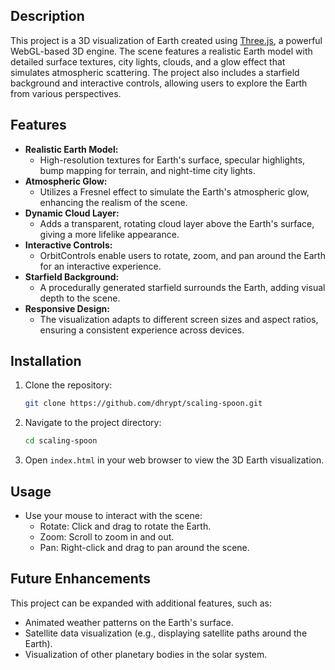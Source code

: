 ## Description

This project is a 3D visualization of Earth created using [Three.js](https://threejs.org/), a powerful WebGL-based 3D engine. The scene features a realistic Earth model with detailed surface textures, city lights, clouds, and a glow effect that simulates atmospheric scattering. The project also includes a starfield background and interactive controls, allowing users to explore the Earth from various perspectives.

## Features

- **Realistic Earth Model:** 
  - High-resolution textures for Earth's surface, specular highlights, bump mapping for terrain, and night-time city lights.
- **Atmospheric Glow:** 
  - Utilizes a Fresnel effect to simulate the Earth's atmospheric glow, enhancing the realism of the scene.
- **Dynamic Cloud Layer:** 
  - Adds a transparent, rotating cloud layer above the Earth's surface, giving a more lifelike appearance.
- **Interactive Controls:** 
  - OrbitControls enable users to rotate, zoom, and pan around the Earth for an interactive experience.
- **Starfield Background:** 
  - A procedurally generated starfield surrounds the Earth, adding visual depth to the scene.
- **Responsive Design:** 
  - The visualization adapts to different screen sizes and aspect ratios, ensuring a consistent experience across devices.

## Installation

1. Clone the repository:
   ```bash
   git clone https://github.com/dhrypt/scaling-spoon.git
   ```
2. Navigate to the project directory:
   ```bash
   cd scaling-spoon
   ```
3. Open `index.html` in your web browser to view the 3D Earth visualization.

## Usage
- Use your mouse to interact with the scene:
  - Rotate: Click and drag to rotate the Earth.
  - Zoom: Scroll to zoom in and out.
  - Pan: Right-click and drag to pan around the scene.

## Future Enhancements
This project can be expanded with additional features, such as:
- Animated weather patterns on the Earth's surface.
- Satellite data visualization (e.g., displaying satellite paths around the Earth).
- Visualization of other planetary bodies in the solar system.
